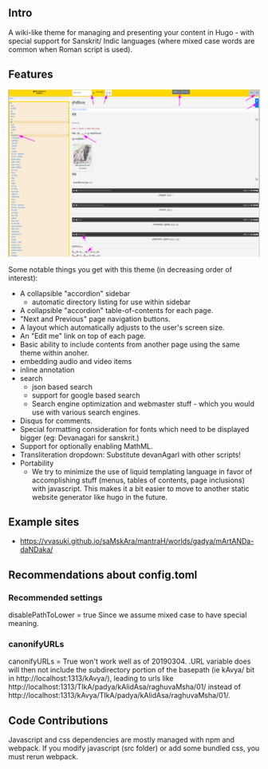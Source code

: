 ## Intro
A wiki-like theme for managing and presenting your content in Hugo - with special support for Sanskrit/ Indic languages (where mixed case words are common when Roman script is used).

## Features
![Annotated screenshot](images/screenshot_annotated.png)


Some notable things you get with this theme (in decreasing order of interest):

- A collapsible "accordion" sidebar
  - automatic directory listing for use within sidebar
- A collapsible "accordion" table-of-contents for each page.
- "Next and Previous" page navigation buttons. 
- A layout which automatically adjusts to the user's screen size. 
- An "Edit me" link on top of each page.
- Basic ability to include contents from another page using the same theme within anoher. 
- embedding audio and video items 
- inline annotation
- search
  - json based search
  - support for google based search
  - Search engine optimization and webmaster stuff - which you would use with various search engines.
- Disqus for comments.
- Special formatting consideration for fonts which need to be displayed bigger (eg: Devanagari for sanskrit.)
- Support for optionally enabling MathML.
- Transliteration dropdown: Substitute devanAgarI with other scripts!
- Portability
  - We try to minimize the use of liquid templating language in favor of accomplishing stuff (menus, tables of contents, page inclusions) with javascript. This makes it a bit easier to move to another static website generator like hugo in the future.


## Example sites

- https://vvasuki.github.io/saMskAra/mantraH/worlds/gadya/mArtANDa-daNDaka/

## Recommendations about config.toml
### Recommended settings
disablePathToLower = true Since we assume mixed case to have special meaning.

### canonifyURLs
canonifyURLs = True won't work well as of 20190304. .URL variable does will then not include the subdirectory portion of the basepath (ie kAvya/ bit in http://localhost:1313/kAvya/), leading to urls like http://localhost:1313/TIkA/padya/kAlidAsa/raghuvaMsha/01/ instead of  http://localhost:1313/kAvya/TIkA/padya/kAlidAsa/raghuvaMsha/01/.


## Code Contributions
Javascript and css dependencies are mostly managed with npm and webpack.
If you modify javascript (src folder) or add some bundled css, you must rerun webpack.  
